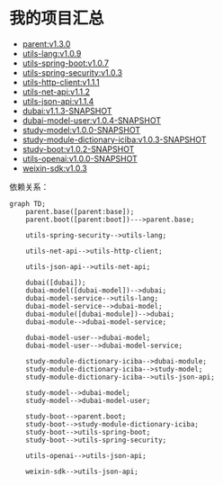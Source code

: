 # 我的项目汇总

* [parent:v1.3.0](https://github.com/dbstar-org/parent)
* [utils-lang:v1.0.9](https://github.com/dbstar-org/utils-lang)
* [utils-spring-boot:v1.0.7](https://github.com/dbstar-org/utils-spring-boot)
* [utils-spring-security:v1.0.3](https://github.com/dbstar-org/utils-spring-security)
* [utils-http-client:v1.1.1](https://github.com/dbstar-org/utils-http-client)
* [utils-net-api:v1.1.2](https://github.com/dbstar-org/utils-net-api)
* [utils-json-api:v1.1.4](https://github.com/dbstar-org/utils-json-api)
* [dubai:v1.1.3-SNAPSHOT](https://github.com/dbstar-org/dubai)
* [dubai-model-user:v1.0.4-SNAPSHOT](https://github.com/dbstar-org/dubai-model-user)
* [study-model:v1.0.0-SNAPSHOT](https://github.com/dbstar-org/study-model)
* [study-module-dictionary-iciba:v1.0.3-SNAPSHOT](https://github.com/dbstar-org/study-module-dictionary-iciba)
* [study-boot:v1.0.2-SNAPSHOT](https://github.com/dbstar-org/study-boot)
* [utils-openai:v1.0.0-SNAPSHOT](https://github.com/dbstar-org/utils-openai)
* [weixin-sdk:v1.0.3](https://github.com/dbstar-org/weixin-sdk)

依赖关系：

```mermaid
graph TD;
    parent.base([parent:base]);
    parent.boot([parent:boot])--->parent.base;

    utils-spring-security-->utils-lang;

    utils-net-api-->utils-http-client;

    utils-json-api-->utils-net-api;

    dubai([dubai]);
    dubai-model([dubai-model])-->dubai;
    dubai-model-service-->utils-lang;
    dubai-model-service-->dubai-model;
    dubai-module([dubai-module])-->dubai;
    dubai-module-->dubai-model-service;
    
    dubai-model-user-->dubai-model;
    dubai-model-user-->dubai-model-service;

    study-module-dictionary-iciba-->dubai-module;
    study-module-dictionary-iciba-->study-model;
    study-module-dictionary-iciba-->utils-json-api;

    study-model-->dubai-model;
    study-model-->dubai-model-user;

    study-boot-->parent.boot;
    study-boot-->study-module-dictionary-iciba;
    study-boot-->utils-spring-boot;
    study-boot-->utils-spring-security;

    utils-openai-->utils-json-api;

    weixin-sdk-->utils-json-api;
```
